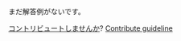 
まだ解答例がないです。

[コントリビュートしませんか](https://github.com/BFEdev/BFE.dev-solutions/blob/main/question/var-vs-let-vs-const_ja.md)?  [Contribute guideline](https://github.com/BFEdev/BFE.dev-solutions#how-to-contribute)

